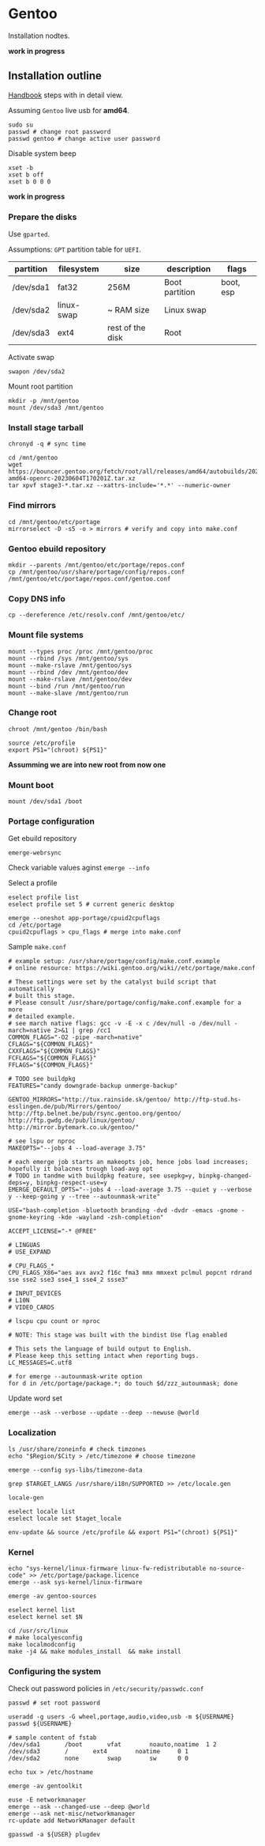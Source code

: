 # Gentoo

Installation nodtes. 

**work in progress**
 
## Installation outline

[Handbook](https://wiki.gentoo.org/wiki/Handbook:AMD64) steps with in detail view. 

Assuming `Gentoo` live usb for **amd64**.

```
sudo su
passwd # change root password
passwd gentoo # change active user password
```

Disable system beep
```
xset -b
xset b off
xset b 0 0 0
```

**work in progress**

### Prepare the disks

Use `gparted`.

Assumptions: `GPT` partition table for `UEFI`.

| partition | filesystem | size             | description    | flags |
|-----------|------------|------------------|----------------|-------|
| /dev/sda1 | fat32      | 256M             | Boot partition | boot, esp |
| /dev/sda2 | linux-swap | ~ RAM size       | Linux swap     |       |
| /dev/sda3 | ext4       | rest of the disk | Root           |       |

Activate swap 

```
swapon /dev/sda2
```

Mount root partition

```
mkdir -p /mnt/gentoo
mount /dev/sda3 /mnt/gentoo
```

### Install stage tarball

```
chronyd -q # sync time
```

```
cd /mnt/gentoo
wget https://bouncer.gentoo.org/fetch/root/all/releases/amd64/autobuilds/20230604T170201Z/stage3-amd64-openrc-20230604T170201Z.tar.xz
tar xpvf stage3-*.tar.xz --xattrs-include='*.*' --numeric-owner
```

### Find mirrors

```
cd /mnt/gentoo/etc/portage
mirrorselect -D -s5 -o > mirrors # verify and copy into make.conf
```

### Gentoo ebuild repository

```
mkdir --parents /mnt/gentoo/etc/portage/repos.conf
cp /mnt/gentoo/usr/share/portage/config/repos.conf /mnt/gentoo/etc/portage/repos.conf/gentoo.conf
```

### Copy DNS info

```
cp --dereference /etc/resolv.conf /mnt/gentoo/etc/
```

### Mount file systems

```
mount --types proc /proc /mnt/gentoo/proc 
mount --rbind /sys /mnt/gentoo/sys 
mount --make-rslave /mnt/gentoo/sys 
mount --rbind /dev /mnt/gentoo/dev 
mount --make-rslave /mnt/gentoo/dev 
mount --bind /run /mnt/gentoo/run 
mount --make-slave /mnt/gentoo/run 
```

### Change root

```
chroot /mnt/gentoo /bin/bash 
```

```
source /etc/profile
export PS1="(chroot) ${PS1}"
```

**Assumming we are into new root from now one**

### Mount boot

```
mount /dev/sda1 /boot
```

### Portage configuration

Get ebuild repository

```
emerge-webrsync
```

Check variable values aginst `emerge --info`

Select a profile

```
eselect profile list
eselect profile set 5 # current generic desktop
```

```
emerge --oneshot app-portage/cpuid2cpuflags
cd /etc/portage
cpuid2cpuflags > cpu_flags # merge into make.conf
```

Sample `make.conf`

```
# example setup: /usr/share/portage/config/make.conf.example
# online resource: https://wiki.gentoo.org/wiki//etc/portage/make.conf

# These settings were set by the catalyst build script that automatically
# built this stage.
# Please consult /usr/share/portage/config/make.conf.example for a more
# detailed example.
# see march native flags: gcc -v -E -x c /dev/null -o /dev/null -march=native 2>&1 | grep /cc1
COMMON_FLAGS="-O2 -pipe -march=native"
CFLAGS="${COMMON_FLAGS}"
CXXFLAGS="${COMMON_FLAGS}"
FCFLAGS="${COMMON_FLAGS}"
FFLAGS="${COMMON_FLAGS}"

# TODO see buildpkg
FEATURES="candy downgrade-backup unmerge-backup"

GENTOO_MIRRORS="http://tux.rainside.sk/gentoo/ http://ftp-stud.hs-esslingen.de/pub/Mirrors/gentoo/ http://ftp.belnet.be/pub/rsync.gentoo.org/gentoo/ http://ftp.gwdg.de/pub/linux/gentoo/ http://mirror.bytemark.co.uk/gentoo/"

# see lspu or nproc
MAKEOPTS="--jobs 4 --load-average 3.75"

# each emerge job starts an makeopts job, hence jobs load increases; hopefully it balacnes trough load-avg opt
# TODO in tandme with buildpkg feature, see usepkg=y, binpkg-changed-deps=y, binpkg-respect-use=y
EMERGE_DEFAULT_OPTS="--jobs 4 --load-average 3.75 --quiet y --verbose y --keep-going y --tree --autounmask-write"

USE="bash-completion -bluetooth branding -dvd -dvdr -emacs -gnome -gnome-keyring -kde -wayland -zsh-completion"

ACCEPT_LICENSE="-* @FREE"

# LINGUAS
# USE_EXPAND

# CPU_FLAGS_*
CPU_FLAGS_X86="aes avx avx2 f16c fma3 mmx mmxext pclmul popcnt rdrand sse sse2 sse3 sse4_1 sse4_2 ssse3"

# INPUT_DEVICES
# L10N
# VIDEO_CARDS

# lscpu cpu count or nproc

# NOTE: This stage was built with the bindist Use flag enabled

# This sets the language of build output to English.
# Please keep this setting intact when reporting bugs.
LC_MESSAGES=C.utf8
```

```
# for emerge --autounmask-write option
for d in /etc/portage/package.*; do touch $d/zzz_autounmask; done 
```

Update word set

```
emerge --ask --verbose --update --deep --newuse @world
```

### Localization

```
ls /usr/share/zoneinfo # check timzones
echo "$Region/$City > /etc/timezone # choose timezone
```

```
emerge --config sys-libs/timezone-data
```

```
grep $TARGET_LANGS /usr/share/i18n/SUPPORTED >> /etc/locale.gen
```

```
locale-gen
```

```
eselect locale list
eselect locale set $taget_locale
```

```
env-update && source /etc/profile && export PS1="(chroot) ${PS1}"
```

### Kernel

```
echo "sys-kernel/linux-firmware linux-fw-redistributable no-source-code" >> /etc/portage/package.licence
emerge --ask sys-kernel/linux-firmware
```

```
emerge -av gentoo-sources
```

```
eselect kernel list
eselect kernel set $N
```

```
cd /usr/src/linux
# make localyesconfig
make localmodconfig
make -j4 && make modules_install  && make install
```

### Configuring the system

Check out password policies in `/etc/security/passwdc.conf`

```
passwd # set root password
```

```
useradd -g users -G wheel,portage,audio,video,usb -m ${USERNAME}
passwd ${USERNAME} 
```

```
# sample content of fstab
/dev/sda1		/boot		vfat		noauto,noatime	1 2
/dev/sda3		/		ext4		noatime		0 1
/dev/sda2		none		swap		sw		0 0
```

```
echo tux > /etc/hostname
```

```
emerge -av gentoolkit
```

```
euse -E networkmanager
emerge --ask --changed-use --deep @world
emerge --ask net-misc/networkmanager
rc-update add NetworkManager default
```

```
gpasswd -a ${USER} plugdev
```

